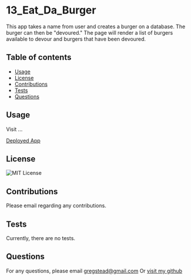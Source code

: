# 13_Eat_Da_Burger

This app takes a name from user and creates a burger on a database. The burger can then be "devoured." The page will render a list of burgers available to devour and burgers that have been devoured.

## Table of contents

- [Usage](#usage)
- [License](#license)
- [Contributions](#contributions)
- [Tests](#tests)
- [Questions](#Questions)

## Usage

Visit ...

[Deployed App](peaceful-inlet-93418.herokuapp.com/)

## License

![MIT License](https://img.shields.io/badge/license-MIT-green)

## Contributions

Please email regarding any contributions.

## Tests

Currently, there are no tests.

## Questions

For any questions, please email <gregstead@gmail.com>
Or [visit my github](https://github.com/gregstead/)
